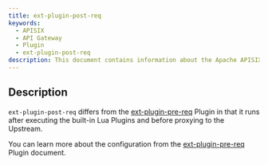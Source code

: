 ```yaml
---
title: ext-plugin-post-req
keywords:
  - APISIX
  - API Gateway
  - Plugin
  - ext-plugin-post-req
description: This document contains information about the Apache APISIX ext-plugin-post-req Plugin.
---
```


<!--
#
# Licensed to the Apache Software Foundation (ASF) under one or more
# contributor license agreements.  See the NOTICE file distributed with
# this work for additional information regarding copyright ownership.
# The ASF licenses this file to You under the Apache License, Version 2.0
# (the "License"); you may not use this file except in compliance with
# the License.  You may obtain a copy of the License at
#
#     http://www.apache.org/licenses/LICENSE-2.0
#
# Unless required by applicable law or agreed to in writing, software
# distributed under the License is distributed on an "AS IS" BASIS,
# WITHOUT WARRANTIES OR CONDITIONS OF ANY KIND, either express or implied.
# See the License for the specific language governing permissions and
# limitations under the License.
#
-->

## Description

`ext-plugin-post-req` differs from the [ext-plugin-pre-req](./ext-plugin-pre-req.md) Plugin in that it runs after executing the built-in Lua Plugins and before proxying to the Upstream.

You can learn more about the configuration from the [ext-plugin-pre-req](./ext-plugin-pre-req.md) Plugin document.
